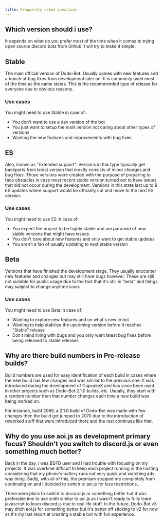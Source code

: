 ```yaml
---
title: Frequently asked questions
---
```


## Which version should i use?
It depends on what do you prefer most of the time when it comes to trying open source discord bots from Github. I will try to make it simple:


## Stable
The main official version of Dodo-Bot. Usually comes with new features and a bunch of bug fixes from development later on. It is commonly used most of the time as the name states. This is the recommended type of release for everyone due to obvious reasons.

### Use cases
You might need to use Stable in case of:
* You don't want to use a dev version of the bot
* You just want to setup the main version not caring about other types of versions
* Wanting the new features and improvements with bug fixes

## ES
Also, known as "Extended support". Versions in this type typically get backports from latest version that mostly consists of minor changes and bug fixes. Those versions were created with the purpose of preparing to face obstacles in case most recent stable version turned out to have issues that did not occur during the development. Versions in this state last up to 8 ES updates where support would be officially cut and move to the next ES version.

### Use cases
You might need to use ES in case of:

* You expect the project to be highly stable and are paranoid of new stable versions that might have issues
* You don't care about new features and only want to get stable updates
* You aren't a fan of usually updating to next stable version

## Beta
Versions that have finished the development stage. They usually encounter new features and changes but may still have bugs however. These are still not suitable for public usage due to the fact that it's still in "beta" and things may subject to change anytime soon.

### Use cases
You might need to use Beta in case of:
* Wanting to explore new features and on what's new in bot
* Wanting to help stabilize the upcoming version before it reaches "Stable" release
* Don't mind living with bugs and you only want latest bug fixes before being released to stable releases

## Why are there build numbers in Pre-release builds?
Build numbers are used for easy identification of each build in cases where the new build has few changes and was similar to the previous one. It was introduced during the development of CupcakeX and has since been used in other projects such as Dodo-Bot 2.1.0 builds, etc. Usually, they start with a random number then that number changes each time a new build was being worked on. 

For instance, build 2066, a 2.1.0 build of Dodo-Bot was made with few changes then the build got jumped to 2070 due to the introduction of reworked stuff that were introduced there and the rest continues like that.



## Why do you use aoi.js as development primary focus? Shouldn't you switch to discord.js or even something much better?
Back in the day, i was BDFD user and i had trouble with focusing on my projects. It was overtime difficult to keep each project running in the hosting considering that my phone's battery runs out very quick and watching ads was tiring. Sadly, with all of this, the premium stopped me completely from continuing on and i decided to switch to aoi.js for less restrictions..

There were plans to switch to discord.js or something better but it was preferable imo to use smth similar to aoi.js as i wasn't ready to fully learn javascript to learn discord.js due to real life stuff. In the future, Dodo-Bot v3 may ditch aoi.js for something better but it's better off sticking to v2 for now as it's my last resort at creating a stable bot with fun experience.
